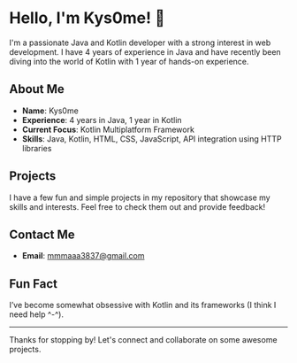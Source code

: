 # Hello, I'm Kys0me! 👋

I'm a passionate Java and Kotlin developer with a strong interest in web development. I have 4 years of experience in Java and have recently been diving into the world of Kotlin with 1 year of hands-on experience. 

## About Me

- **Name**: Kys0me
- **Experience**: 4 years in Java, 1 year in Kotlin
- **Current Focus**: Kotlin Multiplatform Framework
- **Skills**: Java, Kotlin, HTML, CSS, JavaScript, API integration using HTTP libraries

## Projects

I have a few fun and simple projects in my repository that showcase my skills and interests. Feel free to check them out and provide feedback!

## Contact Me

- **Email**: mmmaaa3837@gmail.com

## Fun Fact

I’ve become somewhat obsessive with Kotlin and its frameworks (I think I need help ^-^).

---

Thanks for stopping by! Let's connect and collaborate on some awesome projects.

